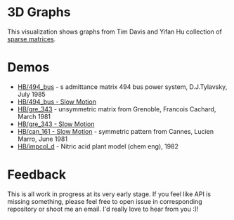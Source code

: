 # 3D Graphs

This visualization shows graphs from Tim Davis and Yifan Hu collection of 
[sparse matrices](http://www.cise.ufl.edu/research/sparse/matrices/).

# Demos

* [HB/494_bus](http://anvaka.github.io/ngraph/examples/three.js/UFL/index.html?z=700&t=20) -  s admittance matrix 494 bus power system, D.J.Tylavsky, July 1985
* [HB/494_bus - Slow Motion](http://anvaka.github.io/ngraph/examples/three.js/UFL/index.html?z=700&t=1)
* [HB/gre_343](http://anvaka.github.io/ngraph/examples/three.js/UFL/index.html?z=700&t=20&url=http://s3.amazonaws.com/yasiv_uf/out/HB/gre_343/index.js) - unsymmetric matrix from Grenoble, Francois Cachard, March 1981
* [HB/gre_343 - Slow Motion](http://anvaka.github.io/ngraph/examples/three.js/UFL/index.html?z=700&t=2&url=http://s3.amazonaws.com/yasiv_uf/out/HB/gre_343/index.js)
* [HB/can_161 - Slow Motion](http://anvaka.github.io/ngraph/examples/three.js/UFL/index.html?z=700&t=2&url=http://s3.amazonaws.com/yasiv_uf/out/HB/can_161/index.js) - symmetric pattern from Cannes, Lucien Marro, June 1981
* [HB/impcol_d](http://anvaka.github.io/ngraph/examples/three.js/UFL/index.html?z=700&t=2&url=http://s3.amazonaws.com/yasiv_uf/out/HB/impcol_d/index.js) - Nitric acid plant model (chem eng), 1982


# Feedback

This is all work in progress at its very early stage. If you feel like API is missing something, please feel free to open issue in corresponding repository or shoot me an email. I'd really love to hear from you :)!
